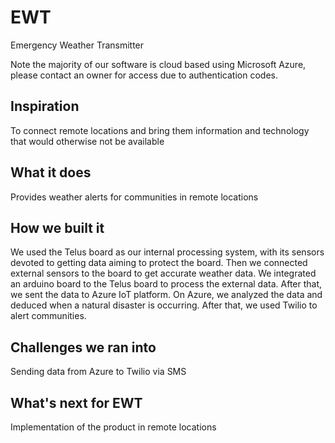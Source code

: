 # EWT
Emergency Weather Transmitter 

Note the majority of our software is cloud based using Microsoft Azure, please contact an owner for access due to authentication codes.

## Inspiration
To connect remote locations and bring them information and technology that would otherwise not be available
## What it does
Provides weather alerts for communities in remote locations
## How we built it
We used the Telus board as our internal processing system, with its sensors devoted to getting data aiming to protect the board. Then we connected external sensors to the board to get accurate weather data. We integrated an arduino board to the Telus board to process the external data. After that, we sent the data to Azure IoT platform. On Azure, we analyzed the data and deduced when a natural disaster is occurring. After that, we used Twilio to alert communities.
## Challenges we ran into
Sending data from Azure to Twilio via SMS
## What's next for EWT
Implementation of the product in remote locations
